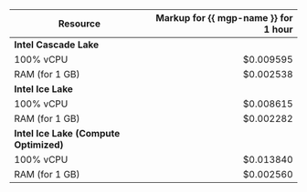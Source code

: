 | Resource | Markup for {{ mgp-name }} for 1 hour |
|----------------|-------------------------------------:|
| **Intel Cascade Lake** |
| 100% vCPU | $0.009595 |
| RAM (for 1 GB) | $0.002538 |
| **Intel Ice Lake** |
| 100% vCPU | $0.008615 |
| RAM (for 1 GB) | $0.002282 |
| **Intel Ice Lake (Compute Optimized)** |
| 100% vCPU | $0.013840 |
| RAM (for 1 GB) | $0.002560 |
